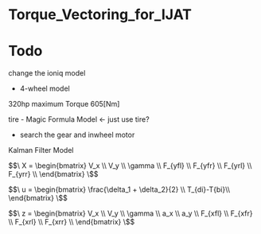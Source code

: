 # Torque_Vectoring_for_IJAT

# Todo

change the ioniq model
- 4-wheel model 

320hp maximum Torque 605[Nm]

tire - Magic Formula Model <- just use tire?


- search the gear and inwheel motor



Kalman Filter Model

$$\
X = \begin{bmatrix}
V_x \\
V_y \\
\gamma \\
F_{yfl} \\
F_{yfr} \\
F_{yrl} \\
F_{yrr} \\
\end{bmatrix}
\$$

$$\
u = \begin{bmatrix}
\frac{\delta_1 + \delta_2}{2} \\
T_{di}-T{bi}\\
\end{bmatrix}
\$$

$$\
z = \begin{bmatrix}
V_x \\
V_y \\
\gamma \\
a_x \\
a_y \\
F_{xfl} \\
F_{xfr} \\
F_{xrl} \\
F_{xrr} \\
\end{bmatrix}
\$$
